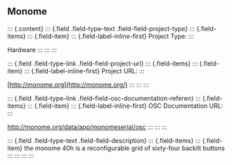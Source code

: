 ## Monome

::: {.content}
::: {.field .field-type-text .field-field-project-type}
::: {.field-items}
::: {.field-item}
::: {.field-label-inline-first}
Project Type:
:::

Hardware
:::
:::
:::

::: {.field .field-type-link .field-field-project-url}
::: {.field-items}
::: {.field-item}
::: {.field-label-inline-first}
Project URL:
:::

[http://monome.org](http://monome.org/)
:::
:::
:::

::: {.field .field-type-link .field-field-osc-documentation-referen}
::: {.field-items}
::: {.field-item}
::: {.field-label-inline-first}
OSC Documentation URL:
:::

<http://monome.org/data/app/monomeserial/osc>
:::
:::
:::

::: {.field .field-type-text .field-field-description}
::: {.field-items}
::: {.field-item}
the monome 40h is a reconfigurable grid of sixty-four backlit buttons
:::
:::
:::
:::
